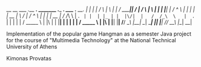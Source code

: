  __    __       ___      .__   __.   _______ .___  ___.      ___      .__   __. 
|  |  |  |     /   \     |  \ |  |  /  _____||   \/   |     /   \     |  \ |  | 
|  |__|  |    /  ^  \    |   \|  | |  |  __  |  \  /  |    /  ^  \    |   \|  | 
|   __   |   /  /_\  \   |  . `  | |  | |_ | |  |\/|  |   /  /_\  \   |  . `  | 
|  |  |  |  /  _____  \  |  |\   | |  |__| | |  |  |  |  /  _____  \  |  |\   | 
|__|  |__| /__/     \__\ |__| \__|  \______| |__|  |__| /__/     \__\ |__| \__| 
                                                                                

Implementation of the popular game Hangman as a semester Java project for the course of "Multimedia Technology" 
at the National Technical University of Athens

Kimonas Provatas
